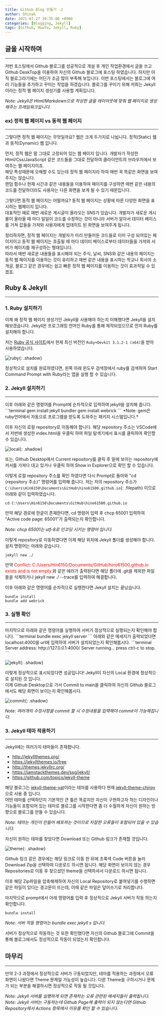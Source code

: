 ```yaml
---
title: Github Blog 만들기 -2
author: Shinak
date: 2021-07-27 20:35:00 +0900
categories: [Blogging, Jekyll]
tags: [Github, HowTo, Jekyll, Ruby]
---
```


## 글을 시작하며

<hr>
저번 포스팅에서 Github 블로그를 성공적으로 개설 후 개인 작업환경에서 글을 쓰고 Github DeskTop을 이용하여 자신의 Github 블로그에 포스팅 하였습니다.  
하지만 아직 블로그라기에는 어딘가 조금 많이 부족해 보입니다. 이번 포스팅에서는 블로그에 여러 기능들을 추가하고 꾸미는 작업을 하겠습니다.  
블로그를 꾸미기 위해 저희는 Jekyll이라는 정적 웹 페이지 생성기를 사용할 계획입니다.

_Note: Jekyll은 Html/Markdown으로 작성한 글을 레이아웃에 맞춰 웹 페이지로 생성해주는 프레임워크입니다._

### ex) 정적 웹 페이지 vs 동적 웹 페이지

<hr>
그렇다면 정적 웹 페이지는 무엇일까요?  
웹은 크게 두가지로 나뉩니다. 정적(Static) 웹과 동적(Dynamic) 웹 입니다.

먼저, 정적 웹은 말 그대로 고정되어 있는 웹 페이지 입니다. 개발자가 작성한 Html/Css/JavaScript 같은 코드들을 그대로 전달하여 클라이언트의 브라우저에서 보여주는 웹 페이지이죠.  
해당 특성때문에 오해할 수도 있는데 정적 웹 페이지라 하여 매번 꼭 똑같은 화면을 보여주지는 않습니다.  
랜덤 함수나 현재 시간과 같은 내용들을 이용하여 페이지를 구성하면 매번 같은 내용의 코드를 전달하더라도 사용자는 다른 화면을 보게 될 수 있기 때문입니다.

그렇다면 동적 웹 페이지는 어떨까요? 동적 웹 페이지는 상황에 따른 다양한 화면을 표시하는 웹페이지 입니다.  
대표적인 예로 매번 새로운 게시글이 올라오는 SNS가 있습니다. 개발자가 새로운 게시물이 올라올 때 마다 일일이 코드를 수정하는 것이 아니라 서버가 알아서 데이터 베이스를 거쳐 값들을 가져와 사용자에게 업데이트 된 화면을 보여주게 됩니다.

정리하자면, 정적 웹 페이지는 개발자가 미리 만들어둔 코드들로 이미 구성 되어있는 페이지이고 동적 웹 페이지는 호출될 때 마다 데이터 베이스로부터 데이터들을 가져와 서버가 페이지를 재구성하는 형태입니다.  
따라서 매번 새로운 내용들을 표시해야 되는 주식, 날씨, SNS와 같은 내용의 페이지는 동적 웹 페이지를 이용하는 것이 유리하고 매번 같은 내용을 표시하는 학교나 회사의 소개글, 블로그 같은 경우에는 쉽고 빠른 정적 웹 페이지를 이용하는 것이 효과적일 수 있겠죠.

## Ruby & Jekyll

<hr>

### 1. Ruby 설치하기

이제 왜 정적 웹 페이지 생성기인 Jekyll을 사용해야 하는지 이해했다면 Jekyll을 설치해보겠습니다. Jekyll은 프로그래밍 언어인 Ruby를 통해 제작되었으므로 먼저 Ruby를 설치해야 합니다.

저는 [Ruby 공식 사이트][1]에서 현재 최신 버전인 `Ruby+Devkit 3.1.2-1 (x64)`을 받아 사용하였습니다.

![ruby](/assets/img/howTo_github/002/ruby.png){: .shadow}

정상적으로 설치를 완료하였다면, 왼쪽 아래 윈도우 검색창에서 ruby를 검색하여 Start Command Prompt with Ruby라는 앱을 실행 할 수 있습니다.

### 2. Jekyll 설치하기

<hr>
이후 아래와 같은 명령어를 Prompt에 순차적으로 입력하여 jekyll을 설치해 줍니다.
 ```terminal
 gem install jekyll bundler
 gem install webrick
 ```
*Note: gem은 ruby언어에서 자동으로 프로그램을 받도록 도와주는 패키지 시스템입니다.*

이후 자신의 로컬 repository로 이동해야 합니다. 해당 repository 주소는 VSCode에서 저번에 생성한 index.html을 우클릭 하여 파일 탐색기에서 표시를 클릭하여 확인할 수 있습니다.

![local](/assets/img/howTo_github/002/local.PNG){: .shadow}

또는, Github Desktop에서 Current repository를 클릭 후 밑에 보이는 repository에 커서를 가져다 대고 있거나 우클릭 하여 Show in Explorer으로 확인 할 수 있습니다.

이렇게 로컬 repository 주소를 확인 하였다면 다시 Prompt로 돌아와 "cd {repository 주소}" 명령어를 입력해 줍니다. 저는 저의 repository 주소가 `C:\Users\Hin6150\Documents\GitHub\hino61500.github.io`{: .filepath} 이므로 아래와 같이 입력하였습니다.

```terminal
cd C:\Users\Hin6150\Documents\GitHub\hino61500.github.io
```

만약 해당 경로에 한글이 존재한다면, cd 명령어 입력 후 chcp 65001 입력하여 “Active code page: 65001”가 출력되는지 확인합니다.

_Note: chcp 65001는 utf-8로 인코딩 시키는 명령어 입니다._

이렇게 repository로 이동하였다면 이제 해당 위치에 Jekyll 폴더를 생성해야 합니다. 설치 명령어는 아래와 같습니다.

```terminal
jekyll new ./
```

만약 <span style="color:red">Conflict: C:/Users/Hin6150/Documents/GitHub/hino61500.github.io exists and is not empty.</span>와 같은 에러가 출력된다면 해당 폴더에 .git을 제외한 파일들을 삭제하거나 jekyll new ./ --trace를 입력하여 해결합니다.

이후 아래와 같은 명령어를 순차적으로 실행한다면 Jekyll 설치는 끝났습니다.

```terminal
bundle install
bundle add webrick
```

### 3. 실행 확인

<hr>
마지막으로 아래와 같은 명령어를 실행하여 서버가 정상적으로 실행되는지 확인해야 합니다.
```terminal
bundle exec jekyll server
```
아래와 같은 메세지가 출력되었다면 localhost:4000을 url에 입력하여 서버가 설치되었는지 확인해봅시다.
```terminal
    Server address: http://127.0.0.1:4000/
  Server running... press ctrl-c to stop.
```

![jekyll](/assets/img/howTo_github/002/jekyll.PNG){: .shadow}

이렇게 정상적으로 표시되었다면 성공입니다! Jekyll이 자신의 Local 환경에 정상적으로 설치된 것 입니다.  
이제 Github Desktop으로 가서 Commit to main을 클릭하여 자신의 Github 블로그에서도 해당 화면이 보이는지 확인해봅시다.

![commit](/assets/img/howTo_github/002/commit.PNG){: .shadow}

_Note: 여러개의 수정사항을 commit 할 시 수정내용을 입력해야 commit이 가능해집니다._

### 3. Jekyll 테마 적용하기

<hr>
Jekyll에는 여러가지 테마들이 존재합니다.

- <http://jekyllthemes.org/>
- <https://jekyllthemes.io/free>
- <http://themes.jekyllrc.org/>
- <https://jamstackthemes.dev/ssg/jekyll/>
- <https://github.com/topics/jekyll-theme>

해당 블로그는 [jekyll-theme-yat][2]이라는 테마를 사용하다 현재 [jekyll-theme-chirpy][3]으로 사용 중 입니다.  
어떤 테마를 선택하던지 기본적인 큰 틀은 똑같지만 자신이 구현하고자 하는 디자인이나 기능들이 포함되어 있는 테마로 블로그를 시작한다면 좀 더 수월하게 자신이 원하는 방향으로 블로그를 만들 수 있습니다.

_Note: 테마는 개인이 만들어 배포하는 것이므로 자잘한 오류들이 포함되어 있을 수 있습니다._

자신이 원하는 테마를 찾았다면 Download 또는 Github 링크가 존재할 것입니다.

![theme](/assets/img/howTo_github/002/theme.PNG){: .shadow}

Github 링크 같은 경우에는 해당 링크로 이동 한 뒤에 초록색 Code 버튼을 눌러 Download Zip을 선택하여 다운로드 하시면 됩니다.
해당 화면이 보이지 않는 경우 Repositories로 이동 후 찾으셨던 theme을 선택하셔서 다운로드 하시면 됩니다.

이후 해당 Zip파일을 압축해제하여 자신의 Local Repository로 붙여넣기를 수행하면 같은 파일이 있다는 경고문이 뜨는데, 이때 같은 파일은 덮어쓰기로 처리합니다.

마지막으로 prompt에서 아래 명령어를 입력 후 정상적으로 Jekyll 서버가 작동 하는지 확인합니다.

```terminal
bundle install
```

_Note: 서버 작동 명령어는 bundle exec jekyll s 입니다._

서버가 정상적으로 작동하는 것 또한 확인했다면 자신의 Github 블로그에 Commit을 통해 블로그에서도 정상적으로 작동이 되었는지 확인합니다.

## 마무리

<hr>
만약 2-3 과정에서 정상적으로 서버가 구동되었지만, 테마를 적용하는 과정에서 오류 화면이 나왔다면 Theme 문제일 가능성이 높습니다. 다른 Theme을 구하시거나 문제가 되는 부분을 해결하시면 정상적으로 작동 될 것입니다.

_Note: Jekyll 서버를 실행하게 되면 존재하는 오류 관련된 메세지들이 출력됩니다._  
_Note: Jekyll 서버는 구동하는데 Github Page에 출력이 되지 않는다면 Github Repository에서 Actions 항목에서 이유를 확인 할 수 있습니다._

[1]: https://rubyinstaller.org/downloads/
[2]: https://github.com/jeffreytse/jekyll-theme-yat
[3]: https://github.com/cotes2020/jekyll-theme-chirpy
